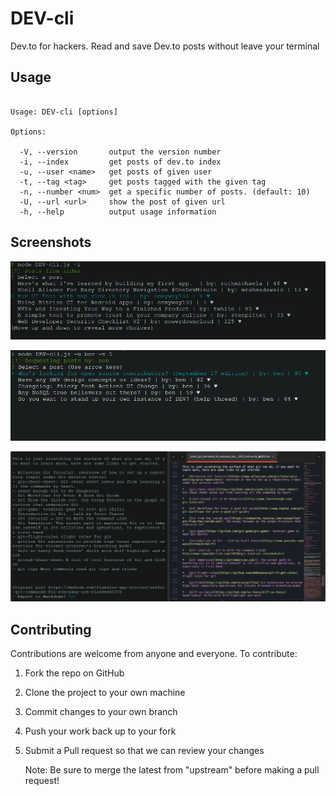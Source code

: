 # DEV-cli
Dev.to for hackers. Read and save Dev.to posts without leave your terminal

## Usage

```

Usage: DEV-cli [options]

Options:

  -V, --version       output the version number
  -i, --index         get posts of dev.to index
  -u, --user <name>   get posts of given user
  -t, --tag <tag>     get posts tagged with the given tag
  -n, --number <num>  get a specific number of posts. (default: 10)
  -U, --url <url>     show the post of given url
  -h, --help          output usage information

```

## Screenshots

![](img\ss1.png)

![](img\ss2.png)

![](img\ss3.png)

## Contributing

Contributions are welcome from anyone and everyone. To contribute:

1. Fork the repo on GitHub
2. Clone the project to your own machine
3. Commit changes to your own branch
4. Push your work back up to your fork
5. Submit a Pull request so that we can review your changes

    Note: Be sure to merge the latest from "upstream" before making a pull request!
